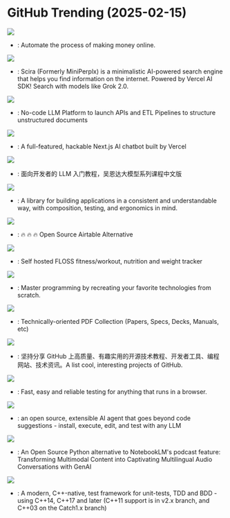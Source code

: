 # GitHub Trending (2025-02-15)

![](https://img.shields.io/badge/Python-New%20348-green?style=flat-square&logo=appveyor)
- [](https://github.comundefined): Automate the process of making money online.

![](https://img.shields.io/badge/TypeScript-New%20353-green?style=flat-square&logo=appveyor)
- [](https://github.comundefined): Scira (Formerly MiniPerplx) is a minimalistic AI-powered search engine that helps you find information on the internet. Powered by Vercel AI SDK! Search with models like Grok 2.0.

![](https://img.shields.io/badge/Python-New%20170-green?style=flat-square&logo=appveyor)
- [](https://github.comundefined): No-code LLM Platform to launch APIs and ETL Pipelines to structure unstructured documents

![](https://img.shields.io/badge/TypeScript-New%20119-green?style=flat-square&logo=appveyor)
- [](https://github.comundefined): A full-featured, hackable Next.js AI chatbot built by Vercel

![](https://img.shields.io/badge/Jupyter%20Notebook-New%2047-green?style=flat-square&logo=appveyor)
- [](https://github.comundefined): 面向开发者的 LLM 入门教程，吴恩达大模型系列课程中文版

![](https://img.shields.io/badge/Swift-New%206-green?style=flat-square&logo=appveyor)
- [](https://github.comundefined): A library for building applications in a consistent and understandable way, with composition, testing, and ergonomics in mind.

![](https://img.shields.io/badge/TypeScript-New%2051-green?style=flat-square&logo=appveyor)
- [](https://github.comundefined): 🔥 🔥 🔥 Open Source Airtable Alternative

![](https://img.shields.io/badge/Python-New%20106-green?style=flat-square&logo=appveyor)
- [](https://github.comundefined): Self hosted FLOSS fitness/workout, nutrition and weight tracker

![](https://img.shields.io/badge/Markdown-New%20700-green?style=flat-square&logo=appveyor)
- [](https://github.comundefined): Master programming by recreating your favorite technologies from scratch.

![](https://img.shields.io/badge/HTML-New%2051-green?style=flat-square&logo=appveyor)
- [](https://github.comundefined): Technically-oriented PDF Collection (Papers, Specs, Decks, Manuals, etc)

![](https://img.shields.io/badge/none-New%20234-green?style=flat-square&logo=appveyor)
- [](https://github.comundefined): 坚持分享 GitHub 上高质量、有趣实用的开源技术教程、开发者工具、编程网站、技术资讯。A list cool, interesting projects of GitHub.

![](https://img.shields.io/badge/JavaScript-New%20145-green?style=flat-square&logo=appveyor)
- [](https://github.comundefined): Fast, easy and reliable testing for anything that runs in a browser.

![](https://img.shields.io/badge/Rust-New%2091-green?style=flat-square&logo=appveyor)
- [](https://github.comundefined): an open source, extensible AI agent that goes beyond code suggestions - install, execute, edit, and test with any LLM

![](https://img.shields.io/badge/Python-New%2023-green?style=flat-square&logo=appveyor)
- [](https://github.comundefined): An Open Source Python alternative to NotebookLM's podcast feature: Transforming Multimodal Content into Captivating Multilingual Audio Conversations with GenAI

![](https://img.shields.io/badge/C%2B%2B-New%2017-green?style=flat-square&logo=appveyor)
- [](https://github.comundefined): A modern, C++-native, test framework for unit-tests, TDD and BDD - using C++14, C++17 and later (C++11 support is in v2.x branch, and C++03 on the Catch1.x branch)

